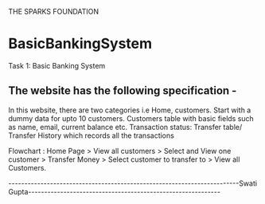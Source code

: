 THE SPARKS FOUNDATION
# BasicBankingSystem
Task 1: Basic Banking System

## The website has the following specification -
  In this website, there are two categories i.e Home, customers.
  Start with a dummy data for upto 10 customers.
  Customers table with basic fields such as name, email, current balance etc.
 Transaction status:
 Transfer table/ Transfer History which records all the transactions

Flowchart : 
          Home Page > View all customers > Select and View one customer > Transfer Money > Select customer to transfer to > View all Customers.

------------------------------------------------------------------------Swati Gupta------------------------------------------------------------

